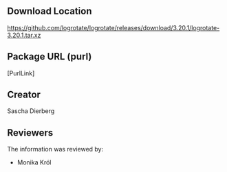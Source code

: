 ## Download Location

https://github.com/logrotate/logrotate/releases/download/3.20.1/logrotate-3.20.1.tar.xz

## Package URL (purl)

[PurlLink]

## Creator

Sascha Dierberg

## Reviewers

The information was reviewed by:

* Monika Król